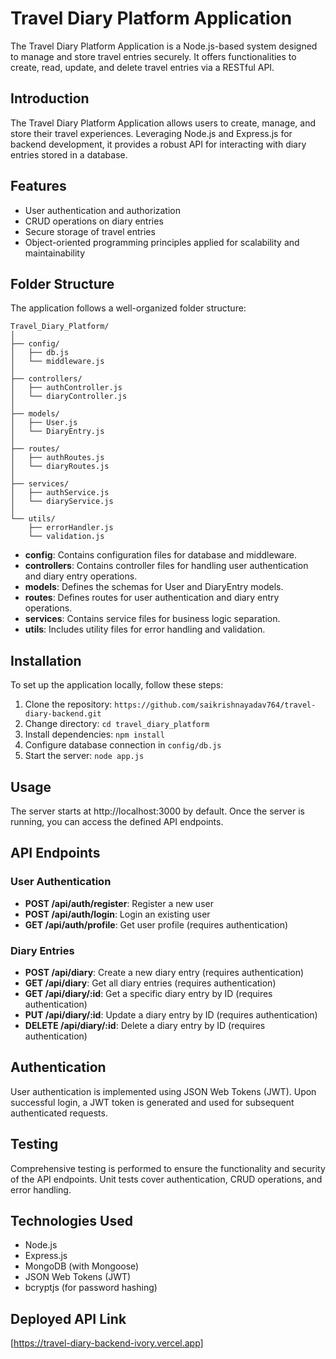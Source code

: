 
# Travel Diary Platform Application

The Travel Diary Platform Application is a Node.js-based system designed to manage and store travel entries securely. It offers functionalities to create, read, update, and delete travel entries via a RESTful API.

## Introduction

The Travel Diary Platform Application allows users to create, manage, and store their travel experiences. Leveraging Node.js and Express.js for backend development, it provides a robust API for interacting with diary entries stored in a database.

## Features

- User authentication and authorization
- CRUD operations on diary entries
- Secure storage of travel entries
- Object-oriented programming principles applied for scalability and maintainability

## Folder Structure

The application follows a well-organized folder structure:

```
Travel_Diary_Platform/
│
├── config/
│   ├── db.js
│   └── middleware.js
│
├── controllers/
│   ├── authController.js
│   └── diaryController.js
│
├── models/
│   ├── User.js
│   └── DiaryEntry.js
│
├── routes/
│   ├── authRoutes.js
│   └── diaryRoutes.js
│
├── services/
│   ├── authService.js
│   └── diaryService.js
│
└── utils/
    ├── errorHandler.js
    └── validation.js
```

- **config**: Contains configuration files for database and middleware.
- **controllers**: Contains controller files for handling user authentication and diary entry operations.
- **models**: Defines the schemas for User and DiaryEntry models.
- **routes**: Defines routes for user authentication and diary entry operations.
- **services**: Contains service files for business logic separation.
- **utils**: Includes utility files for error handling and validation.

## Installation

To set up the application locally, follow these steps:

1. Clone the repository: `https://github.com/saikrishnayadav764/travel-diary-backend.git`
2. Change directory: `cd travel_diary_platform`
3. Install dependencies: `npm install`
4. Configure database connection in `config/db.js`
5. Start the server: `node app.js`

## Usage

The server starts at http://localhost:3000 by default. Once the server is running, you can access the defined API endpoints.

## API Endpoints

### User Authentication

- **POST /api/auth/register**: Register a new user
- **POST /api/auth/login**: Login an existing user
- **GET /api/auth/profile**: Get user profile (requires authentication)

### Diary Entries

- **POST /api/diary**: Create a new diary entry (requires authentication)
- **GET /api/diary**: Get all diary entries (requires authentication)
- **GET /api/diary/:id**: Get a specific diary entry by ID (requires authentication)
- **PUT /api/diary/:id**: Update a diary entry by ID (requires authentication)
- **DELETE /api/diary/:id**: Delete a diary entry by ID (requires authentication)

## Authentication

User authentication is implemented using JSON Web Tokens (JWT). Upon successful login, a JWT token is generated and used for subsequent authenticated requests.

## Testing

Comprehensive testing is performed to ensure the functionality and security of the API endpoints. Unit tests cover authentication, CRUD operations, and error handling.

## Technologies Used

- Node.js
- Express.js
- MongoDB (with Mongoose)
- JSON Web Tokens (JWT)
- bcryptjs (for password hashing)

## Deployed API Link

[https://travel-diary-backend-ivory.vercel.app]

